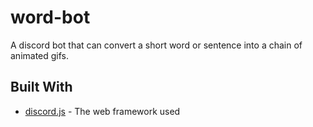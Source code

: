 # word-bot

A discord bot that can convert a short word or sentence into a chain of animated gifs.

## Built With

* [discord.js](https://discord.js.org/#/) - The web framework used
